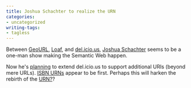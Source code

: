 ```yaml
---
title: Joshua Schachter to realize the URN
categories:
- uncategorized
writing-tags:
- tagless
---
```


Between [GeoURL][1], [Loaf][2], and [del.icio.us][3], [Joshua Schachter][4] seems to be a one-man show making the Semantic Web happen.

   [1]: http://geourl.org/
   [2]: http://loaf.cantbedone.org/
   [3]: http://del.icio.us/
   [4]: http://burri.to/~joshua/

Now he's [planning][5] to extend del.icio.us to support additional URIs (beyond mere URLs).  [ISBN URNs][6] appear to be first.  Perhaps this will harken the rebirth of the [URN?][7]?

   [5]: http://lists.burri.to/pipermail/delicious-discuss/2004-August/000605.html
   [6]: http://www.faqs.org/rfcs/rfc3187.html
   [7]: http://www.persistent-identifier.de/english/204-examples.php#URN
